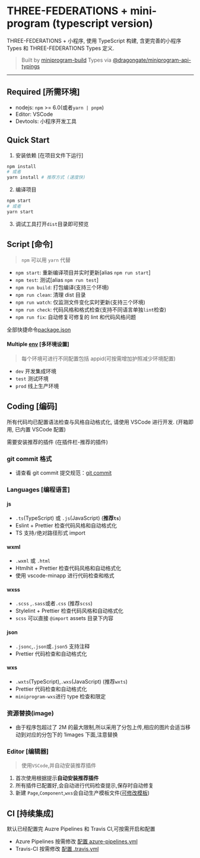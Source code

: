 # THREE-FEDERATIONS + mini-program (typescript version)

THREE-FEDERATIONS + 小程序, 使用 TypeScript 构建, 含更完善的小程序 Types 和 THREE-FEDERATIONS Types 定义.

> Built by [miniprogram-build](https://github.com/NewFuture/miniprogram-build)
> Types via [@dragongate/miniprogram-api-typings](https://github.com/MS-DG/api-typings)

---

## Required [所需环境]

- nodejs: `npm` >= 6.0(或者`yarn | pnpm`)
- Editor: VSCode
- Devtools: 小程序开发工具

## Quick Start

1. 安装依赖 [在项目文件下运行]

```sh
npm install
# 或者
yarn install # 推荐方式 (速度快)
```

2. 编译项目

```sh
npm start
# 或者
yarn start
```

3. 调试工具打开`dist`目录即可预览

## Script [命令]

> `npm` 可以用 `yarn` 代替

- `npm start`: 重新编译项目并实时更新[alias `npm run start`]
- `npm test`: 测试[alias `npm run test`]
- `npm run build`: 打包编译(支持三个环境)
- `npm run clean`: 清理 dist 目录
- `npm run watch`: 仅监测文件变化实时更新(支持三个环境)
- `npm run check`: 代码风格和格式检查(支持不同语言单独`lint`检查)
- `npm run fix`: 自动修复可修复的 lint 和代码风格问题

全部快捷命令[package.json](https://github.com/NewFuture/miniprogram-template/blob/master/package.json#L12-L44)

#### Multiple [env](env) [多环境设置]

> 每个环境可进行不同配置包括 appid(可按需增加护照减少环境配置)

- `dev` 开发集成环境
- `test` 测试环境
- `prod` 线上生产环境

## Coding [编码]

所有代码均已配置语法检查与风格自动格式化, 请使用 VSCode 进行开发. (开箱即用, 已内置 VSCode 配置)

需要安装推荐的插件 (在插件栏-推荐的插件)

### git commit 格式

- 请查看 git commit 提交规范：[git commit](https://github.com/woai3c/Front-end-articles/blob/master/git%20commit%20style.md)

### Languages [编程语言]


#### js

- `.ts`(TypeScript) 或 `.js`(JavaScript) (**推荐`ts`**)
- Eslint + Prettier 检查代码风格和自动格式化
- TS 支持`/`绝对路径形式 import

#### wxml

- `.wxml` 或 `.html`
- Htmlhit + Prettier 检查代码风格和自动格式化
- 使用 vscode-minapp 进行代码检查和格式

#### wxss

- `.scss` ,`.sass`或者`.css` (推荐`scss`)
- Stylelint + Prettier 检查代码风格和自动格式化
- `scss` 可以直接 `@import` assets 目录下内容

#### json

- `.jsonc`,`.json`或`.json5` 支持注释
- Prettier 代码检查和自动格式化

#### wxs

- `.wxts`(TypeScript),`.wxs`(JavaScript) (推荐`wxts`)
- Prettier 代码检查和自动格式化
- `miniprogram-wxs`进行 type 检查和限定

### 资源替换(image)

- 由于程序包超过了 2M 的最大限制,所以采用了分包上传,相应的图片会适当移动到对应的分包下的 1images 下面,注意替换

### Editor [编辑器]

> 使用`VSCode`,并自动安装推荐插件

1. 首次使用根据提示**自动安装推荐插件**
2. 所有插件已配置好,会自动进行代码检查提示,保存时自动修复
3. 新建 `Page`,`Component`,`wxs`会自动生产模板文件([可修改模板](.dtpl/))

## CI [持续集成]

默认已经配置完 Auzre Pipelines 和 Travis CI,可按需开启和配置

- Azure Pipelines 按需修改 [配置 azure-pipelines.yml](azure-pipelines.yml)
- Travis-CI 按需修改 [配置 .travis.yml](.travis.yml)
